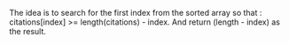 The idea is to search for the first index from the sorted array so that : 
citations[index] >= length(citations) - index. 
And return (length - index) as the result. 
